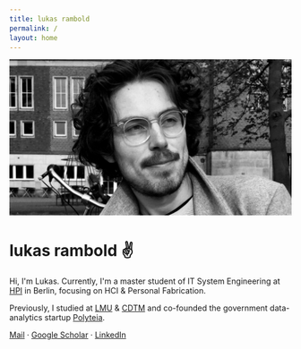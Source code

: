 ```yaml
---
title: lukas rambold
permalink: /
layout: home
---
```

![](/assets/profile.jpg)


# lukas rambold ✌️

Hi, I'm Lukas.
Currently, I'm a master student of IT System Engineering at [HPI](https://hpi.de) in Berlin, focusing on HCI & Personal Fabrication.

Previously, I studied at [LMU](https://www.lmu.de) & [CDTM](https://cdtm.de) and co-founded the government data-analytics startup [Polyteia](https://polyteia.com).

[Mail](mailto:lukas@rambold.de) · [Google Scholar](https://scholar.google.de/citations?user=PrYIn3MAAAAJ) · [LinkedIn](https://linkedin.com/in/ramboldio)